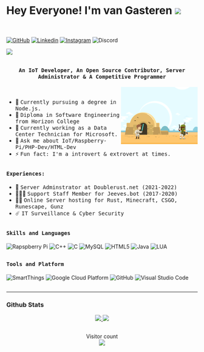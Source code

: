 # Hey Everyone! I'm van Gasteren <img src="https://github.com/himanshusharma89/himanshusharma89/blob/master/Hi.gif" width="25px">
<br><br>
[![GitHub](https://img.shields.io/badge/Github-100000?style=for-the-badge&logo=github&logoColor=white)](https://gasteren.github.io/)
[![Linkedin](https://img.shields.io/badge/Linkedin-0077B5?style=for-the-badge&logo=linkedin&logoColor=white)](https://www.linkedin.com/in/carlo-van-gasteren-072aab17a)
[![Instagram](https://img.shields.io/badge/Instagram-C13584?style=for-the-badge&logo=instagram&logoColor=white)](https://www.instagram.com/carlovgasteren)
![Discord](https://img.shields.io/badge/MicroFrost%230001-7289DA?style=for-the-badge&logo=discord&logoColor=white)

![](https://github.com/amandewatnitrr/amandewatnitrr/blob/main/header_.png)

## <p align="center"><h4 align="center"><samp> An IoT Developer, An Open Source Contributor, Server Administrator & A Competitive Programmer </samp></h4></p>

<div>
<img align="right" src="https://github.com/amandewatnitrr/amandewatnitrr/blob/main/terminal.gif" width="40%"/>
  <br>

- 👷 <samp>Currently pursuing a degree in Node.js.
- 🔭 <samp>Diploma in Software Engineering from Horizon College
- 💼 <samp>Currently working as a Data Center Technician for Microsoft.
- 💬 <samp>Ask me about IoT/Raspberry-Pi/PHP-Dev/HTML-Dev
- ⚡ <samp>Fun fact: I'm a introvert & extrovert at times.
</div>

##

<div>
<h4><b><samp>Experiences:</samp></b></h4>
  
- 👷 <samp>Server Adminstrator at Doublerust.net (2021-2022)<br>
- 👨🏾‍💻 <samp>Support Staff Member for Jeeves.bot (2017-2020)<br>
- 🕵🏻 <samp>Online Server hosting for Rust, Minecraft, CSGO, Runescape, Gunz<br>
- ☄️ <samp>IT Surveillance & Cyber Security<br>
</div>

##
<h4><b><samp>Skills and Languages</samp></b></h4>

![Rapspberry Pi](https://img.shields.io/badge/Raspberry_pi-C51A4A?style=flat-square&logo=raspberry-pi&logoColor=white)
![C++](https://img.shields.io/badge/C++-00599C?style=flat-square&logo=c%2B%2B&logoColor=white)
![C](https://img.shields.io/badge/C-27338e?style=flat-square&logo=c&logoColor=white)
![MySQL](https://img.shields.io/badge/MySQL-4479A1?style=flat-square&logo=MySQL&logoColor=white)
![HTML5](https://img.shields.io/badge/HTML5-E34F26?style=flat-square&logo=HTML5&logoColor=white)
![Java](https://img.shields.io/badge/Java-013243?style=flat-square&logo=Java&logoColor=white)
![LUA](https://img.shields.io/badge/LUA-blue?style=flat-square&logo=lua&logoColor=white)

##
<h4><b><samp>Tools and Platform</samp></b></h4>

![SmartThings](https://img.shields.io/badge/SmartThings-777BB4?style=flat-square&logo=SmartThings&logoColor=white)
![Google Cloud Platform](https://img.shields.io/badge/Google_Cloud-4285F4?style=flat-square&logo=google-cloud&logoColor=white)
![GitHub](https://img.shields.io/badge/GitHub-181717?style=flat-square&logo=github)
![Visual Studio Code](https://img.shields.io/badge/Visual_Studio_Code-007ACC?style=flat-square&logo=Visual-Studio-Code&logoColor=white)

##

---
### Github Stats
<!--
[![GitHub stats](https://github-readme-stats.vercel.app/api?username=amandewatnitrr&count_private=true&show_icons=true&theme=algolia&&include_all_commits=true)](https://github.com/amandewatnitrr/github-readme-stats-1)    [![Top Langs](https://github-readme-stats.vercel.app/api/top-langs/?username=amandewatnitrr&hide=html,css,javascript)](https://github.com/amandewatnitrr/github-readme-stats-1)-->
<p align="center">
  <a href="https://github.com/Gasteren">
    <img height="180em" src="https://github-readme-stats.vercel.app/api?username=Gasteren&count_private=true&show_icons=true&theme=algolia&&include_all_commits=true"/>
    <img height="180em" src="https://github-readme-stats.vercel.app/api/top-langs/?username=Gasteren&count_private=true&show_icons=true&theme=algolia&&include_all_commits=true"/>
  </a>
</p>

##
<p align="center"> 
  Visitor count<br>
  <a href="https://hits.seeyoufarm.com"><img src="https://hits.seeyoufarm.com/api/count/incr/badge.svg?url=https%3A%2F%2Fgithub.com%2FGasteren&count_bg=%234500F3&title_bg=%23555555&icon=&icon_color=%23E7E7E7&title=Profile+Views%3A&edge_flat=true"/></a>

</p>
